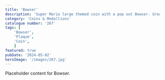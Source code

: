 ```yaml
---
title: 'Bowser'
description: 'Super Mario large themed coin with a pop out Bowser. Great little item for any Mario fan. Perfect for party bags'
category: 'Coins & Medallions'
catalogue number: '267'
tags: [
    'Bowser', 
    'Plaque', 
    'Coin',
    ]
featured: true
pubDate: '2024-05-02'
heroImage: '/images/267.jpg'
---
```


Placeholder content for Bowser.